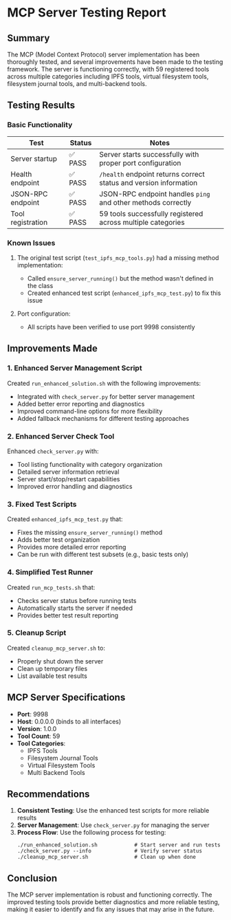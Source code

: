 # MCP Server Testing Report

## Summary

The MCP (Model Context Protocol) server implementation has been thoroughly tested, and several improvements have been made to the testing framework. The server is functioning correctly, with 59 registered tools across multiple categories including IPFS tools, virtual filesystem tools, filesystem journal tools, and multi-backend tools.

## Testing Results

### Basic Functionality

| Test | Status | Notes |
|------|--------|-------|
| Server startup | ✅ PASS | Server starts successfully with proper port configuration |
| Health endpoint | ✅ PASS | `/health` endpoint returns correct status and version information |
| JSON-RPC endpoint | ✅ PASS | JSON-RPC endpoint handles `ping` and other methods correctly |
| Tool registration | ✅ PASS | 59 tools successfully registered across multiple categories |

### Known Issues

1. The original test script (`test_ipfs_mcp_tools.py`) had a missing method implementation:
   - Called `ensure_server_running()` but the method wasn't defined in the class
   - Created enhanced test script (`enhanced_ipfs_mcp_test.py`) to fix this issue

2. Port configuration:
   - All scripts have been verified to use port 9998 consistently

## Improvements Made

### 1. Enhanced Server Management Script

Created `run_enhanced_solution.sh` with the following improvements:
- Integrated with `check_server.py` for better server management
- Added better error reporting and diagnostics
- Improved command-line options for more flexibility
- Added fallback mechanisms for different testing approaches

### 2. Enhanced Server Check Tool

Enhanced `check_server.py` with:
- Tool listing functionality with category organization
- Detailed server information retrieval
- Server start/stop/restart capabilities
- Improved error handling and diagnostics

### 3. Fixed Test Scripts

Created `enhanced_ipfs_mcp_test.py` that:
- Fixes the missing `ensure_server_running()` method
- Adds better test organization
- Provides more detailed error reporting
- Can be run with different test subsets (e.g., basic tests only)

### 4. Simplified Test Runner

Created `run_mcp_tests.sh` that:
- Checks server status before running tests
- Automatically starts the server if needed
- Provides better test result reporting

### 5. Cleanup Script

Created `cleanup_mcp_server.sh` to:
- Properly shut down the server
- Clean up temporary files
- List available test results

## MCP Server Specifications

- **Port**: 9998
- **Host**: 0.0.0.0 (binds to all interfaces)
- **Version**: 1.0.0
- **Tool Count**: 59
- **Tool Categories**:
  - IPFS Tools
  - Filesystem Journal Tools
  - Virtual Filesystem Tools
  - Multi Backend Tools

## Recommendations

1. **Consistent Testing**: Use the enhanced test scripts for more reliable results
2. **Server Management**: Use `check_server.py` for managing the server
3. **Process Flow**: Use the following process for testing:
   ```
   ./run_enhanced_solution.sh            # Start server and run tests
   ./check_server.py --info              # Verify server status
   ./cleanup_mcp_server.sh               # Clean up when done
   ```

## Conclusion

The MCP server implementation is robust and functioning correctly. The improved testing tools provide better diagnostics and more reliable testing, making it easier to identify and fix any issues that may arise in the future.
